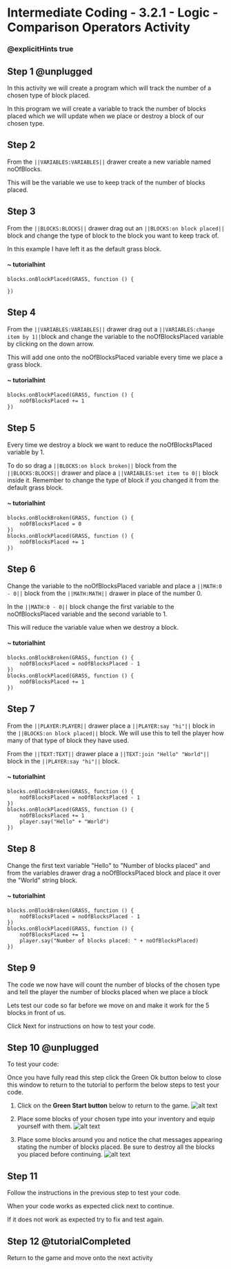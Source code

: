 # Intermediate Coding - 3.2.1 - Logic - Comparison Operators Activity

### @explicitHints true

## Step 1 @unplugged
In this activity we will create a program which will track the number of a chosen type of block placed.

In this program we will create a variable to track the number of blocks placed which we will update when we place or destroy a block of our chosen type. 

## Step 2
From the ``||VARIABLES:VARIABLES||`` drawer create a new variable named noOfBlocks.

This will be the variable we use to keep track of the number of blocks placed.

## Step 3
From the ``||BLOCKS:BLOCKS||`` drawer drag out an ``||BLOCKS:on block placed||`` block and change the type of block to the block you want to keep track of.

In this example I have left it as the default grass block.
#### ~ tutorialhint
```blocks 
blocks.onBlockPlaced(GRASS, function () {
	
})
```
## Step 4
From the ``||VARIABLES:VARIABLES||`` drawer drag out a ``||VARIABLES:change item by 1||``block and change the variable to the noOfBlocksPlaced variable by clicking on the down arrow.

This will add one onto the noOfBlocksPlaced variable every time we place a grass block.
#### ~ tutorialhint
```blocks 
blocks.onBlockPlaced(GRASS, function () {
    noOfBlocksPlaced += 1
})
```

## Step 5
Every time we destroy a block we want to reduce the noOfBlocksPlaced variable by 1.

To do so drag a ``||BLOCKS:on block broken||`` block from the ``||BLOCKS:BLOCKS||`` drawer and place a ``||VARIABLES:set item to 0||`` block inside it. Remember to change the type of block if you changed it from the default grass block.

#### ~ tutorialhint
```blocks 
blocks.onBlockBroken(GRASS, function () {
    noOfBlocksPlaced = 0
})
blocks.onBlockPlaced(GRASS, function () {
    noOfBlocksPlaced += 1
})
```

## Step 6
Change the variable to the noOfBlocksPlaced variable and place a ``||MATH:0 - 0||`` block from the ``||MATH:MATH||`` drawer in place of the number 0. 

In the ``||MATH:0 - 0||`` block change the first variable to the noOfBlocksPlaced variable and the second variable to 1.

This will reduce the variable value when we destroy a block.

#### ~ tutorialhint
```blocks 
blocks.onBlockBroken(GRASS, function () {
    noOfBlocksPlaced = noOfBlocksPlaced - 1
})
blocks.onBlockPlaced(GRASS, function () {
    noOfBlocksPlaced += 1
})
```

## Step 7
From the ``||PLAYER:PLAYER||`` drawer place a ``||PLAYER:say "hi"||`` block in the ``||BLOCKS:on block placed||`` block. We will use this to tell the player how many of that type of block they have used.

From the ``||TEXT:TEXT||`` drawer place a ``||TEXT:join "Hello" "World"||`` block in the ``||PLAYER:say "hi"||`` block.

#### ~ tutorialhint
```blocks 
blocks.onBlockBroken(GRASS, function () {
    noOfBlocksPlaced = noOfBlocksPlaced - 1
})
blocks.onBlockPlaced(GRASS, function () {
    noOfBlocksPlaced += 1
    player.say("Hello" + "World")
})
```
## Step 8
Change the first text variable "Hello" to "Number of blocks placed" and from the variables drawer drag a noOfBlocksPlaced block and place it over the "World" string block.

#### ~ tutorialhint
```blocks 
blocks.onBlockBroken(GRASS, function () {
    noOfBlocksPlaced = noOfBlocksPlaced - 1
})
blocks.onBlockPlaced(GRASS, function () {
    noOfBlocksPlaced += 1
    player.say("Number of blocks placed: " + noOfBlocksPlaced)
})

```

## Step 9
The code we now have will count the number of blocks of the chosen type and tell the player the number of blocks placed when we place a block

Lets test our code so far before we move on and make it work for the 5 blocks in front of us.

Click Next for instructions on how to test your code.

## Step 10 @unplugged
To test your code:

Once you have fully read this step click the Green Ok button below to close this window to return to the tutorial to perform the below steps to test your code.

1. Click on the **Green Start button** below to return to the game.
![alt text](https://intermediate.codingcredentials.com/Lesson2/2.1.1/images/2.jpg?raw=true "Start")


2. Place some blocks of your chosen type into your inventory and equip yourself with them.
![alt text](https://intermediate.codingcredentials.com/Lesson3/3.2.1/images/1.jpg?raw=true "Comparison")


3. Place some blocks around you and notice the chat messages appearing stating the number of blocks placed.
Be sure to destroy all the blocks you placed before continuing.
![alt text](https://intermediate.codingcredentials.com/Lesson3/3.2.1/images/2.jpg?raw=true "Agent")

## Step 11
Follow the instructions in the previous step to test your code.

When your code works as expected click next to continue.

If it does not work as expected try to fix and test again.

## Step 12 @tutorialCompleted
Return to the game and move onto the next activity
